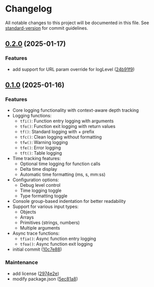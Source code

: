 # Changelog

All notable changes to this project will be documented in this file. See [standard-version](https://github.com/conventional-changelog/standard-version) for commit guidelines.

## [0.2.0](https://github.com/cascading-jox/av-log/compare/v0.1.0...v0.2.0) (2025-01-17)

### Features

* add support for URL param override for logLevel ([24b91f9](https://github.com/cascading-jox/av-log/commit/24b91f96712bf9306331fa8550f61db3560bd89a))

## [0.1.0](https://github.com/cascading-jox/av-log/commits/v0.1.0) (2025-01-16)

### Features

* Core logging functionality with context-aware depth tracking
* Logging functions:
    * `tfi()`: Function entry logging with arguments
    * `tfo()`: Function exit logging with return values
    * `tf()`: Standard logging with + prefix
    * `tfc()`: Clean logging without formatting
    * `tfw()`: Warning logging
    * `tfe()`: Error logging
    * `tft()`: Table logging
* Time tracking features:
    * Optional time logging for function calls
    * Delta time display
    * Automatic time formatting (ms, s, mm:ss)
* Configuration options:
    * Debug level control
    * Time logging toggle
    * Type formatting toggle
* Console group-based indentation for better readability
* Support for various input types:
    * Objects
    * Arrays
    * Primitives (strings, numbers)
    * Multiple arguments
* Async trace functions:
    * `tfia()`: Async function entry logging
    * `tfoa()`: Async function exit logging
* initial commit ([10c7e88](https://github.com/cascading-jox/av-log/commit/10c7e88b7ba62297ec9b5bf4114fd8f127bb2282))

### Maintenance

* add license ([2974e2e](https://github.com/cascading-jox/av-log/commit/2974e2ea88509048ab429520c27f8299c1059a69))
* modify package.json ([5ec81a8](https://github.com/cascading-jox/av-log/commit/5ec81a8aeae543e4f9f254c6796d1deaadbaed25))
